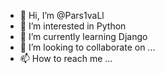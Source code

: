 - 👋 Hi, I’m @Pars1vaLl
- 👀 I’m interested in Python
- 🌱 I’m currently learning Django
- 💞️ I’m looking to collaborate on ...
- 📫 How to reach me ...

<!---
Pars1vaLl/Pars1vaLl is a ✨ special ✨ repository because its `README.md` (this file) appears on your GitHub profile.
You can click the Preview link to take a look at your changes.
--->

